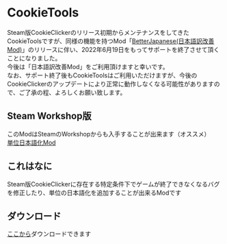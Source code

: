# CookieTools
Steam版CookieClickerのリリース初期からメンテナンスをしてきたCookieToolsですが、同様の機能を持つMod「[BetterJapanese(日本語訳改善Mod)](https://github.com/hideki0403/better-japanese)」のリリースに伴い、2022年6月19日をもってサポートを終了させて頂くことになりました。  
今後は「日本語訳改善Mod」をご利用頂けますと幸いです。  
なお、サポート終了後もCookieToolsはご利用いただけますが、今後のCookieClickerのアップデートにより正常に動作しなくなる可能性がありますので、ご了承の程、よろしくお願い致します。

## Steam Workshop版
このModはSteamのWorkshopからも入手することが出来ます（オススメ）  
[単位日本語化Mod](https://steamcommunity.com/sharedfiles/filedetails/?id=2685415911)

## これはなに
Steam版CookieClickerに存在する特定条件下でゲームが終了できなくなるバグを修正したり、単位の日本語化を追加することが出来るModです

## ダウンロード
[ここから](https://github.com/hideki0403/CookieTools/releases/latest/download/CookieTools.zip)ダウンロードできます
